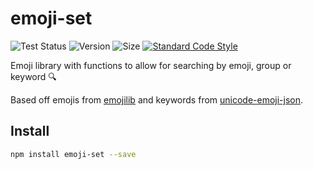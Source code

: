 # emoji-set

<p>
	<img src="https://github.com/chapmankyle/emoji-set/actions/workflows/test.yml/badge.svg?branch=master" alt="Test Status">
	<img src="https://img.shields.io/npm/v/emoji-set" alt="Version">
	<img src="https://img.shields.io/bundlephobia/min/emoji-set" alt="Size">
	<a href="https://standardjs.com">
		<img src="https://img.shields.io/badge/code%20style-standard-%23f3df49" alt="Standard Code Style">
	</a>
</p>

Emoji library with functions to allow for searching by emoji, group or keyword :mag:

Based off emojis from [emojilib](https://github.com/muan/emojilib) and keywords from [unicode-emoji-json](https://github.com/muan/unicode-emoji-json).

## Install

```bash
npm install emoji-set --save
```
